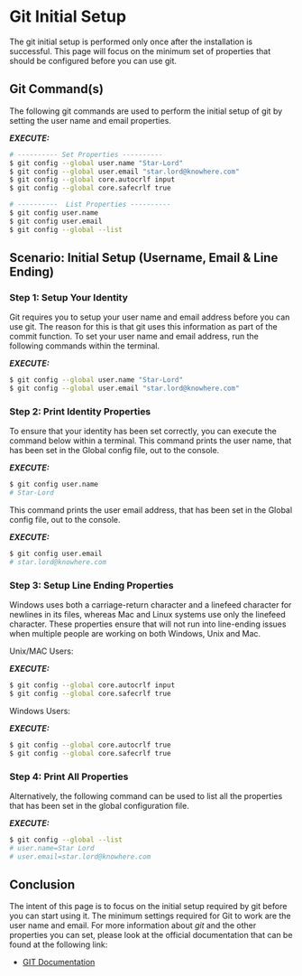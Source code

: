 # Git Initial Setup
The git initial setup is performed only once after the installation is successful. This page will focus on the minimum set of properties that should be configured before you can use git.

## Git Command(s)
The following git commands are used to perform the initial setup of git by setting the user name and email properties.

***EXECUTE:***
```bash
# ---------- Set Properties ----------
$ git config --global user.name "Star-Lord"
$ git config --global user.email "star.lord@knowhere.com"
$ git config --global core.autocrlf input
$ git config --global core.safecrlf true
```
```bash
# ----------  List Properties ----------
$ git config user.name
$ git config user.email
$ git config --global --list
```

## Scenario: Initial Setup (Username, Email & Line Ending)

### Step 1: Setup Your Identity
Git requires you to setup your user name and email address before you can use git. The reason for this is that git uses this information as part of the commit function. To set your user name and email address, run the following commands within the terminal.

***EXECUTE:***
```bash
$ git config --global user.name "Star-Lord"
$ git config --global user.email "star.lord@knowhere.com"
```

### Step 2: Print Identity Properties
To ensure that your identity has been set correctly, you can execute the command below within a terminal. This command prints the user name, that has been set in the Global config file, out to the console.

***EXECUTE:***
```bash
$ git config user.name
# Star-Lord
```

This command prints the user email address, that has been set in the Global config file, out to the console.

***EXECUTE:***
```bash
$ git config user.email
# star.lord@knowhere.com
```

### Step 3: Setup Line Ending Properties
Windows uses both a carriage-return character and a linefeed character for newlines in its files, whereas Mac and Linux systems use only the linefeed character. These properties ensure that will not run into line-ending issues when multiple people are working on both Windows, Unix and Mac.

Unix/MAC Users:

***EXECUTE:***
```bash
$ git config --global core.autocrlf input
$ git config --global core.safecrlf true
```

Windows Users:

***EXECUTE:***
```bash
$ git config --global core.autocrlf true
$ git config --global core.safecrlf true
```

### Step 4: Print All Properties
Alternatively, the following command can be used to list all the properties that has been set in the global configuration file.

***EXECUTE:***
```bash
$ git config --global --list
# user.name=Star Lord
# user.email=star.lord@knowhere.com
```

## Conclusion
The intent of this page is to focus on the initial setup required by git before you can start using it. The minimum settings required for Git to work are the user name and email. For more information about *git* and the other properties you can set, please look at the official documentation that can be found at the following link:

* [GIT Documentation](https://git-scm.com/docs/)

